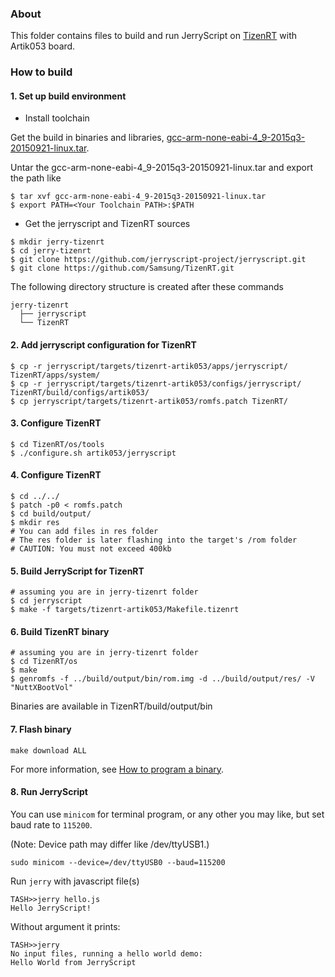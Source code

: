 ### About

This folder contains files to build and run JerryScript on [TizenRT](https://github.com/Samsung/TizenRT) with Artik053 board.

### How to build

#### 1. Set up build environment

* Install toolchain

Get the build in binaries and libraries, [gcc-arm-none-eabi-4_9-2015q3-20150921-linux.tar](https://launchpad.net/gcc-arm-embedded/4.9/4.9-2015-q3-update).


Untar the gcc-arm-none-eabi-4_9-2015q3-20150921-linux.tar and export the path like

```
$ tar xvf gcc-arm-none-eabi-4_9-2015q3-20150921-linux.tar
$ export PATH=<Your Toolchain PATH>:$PATH
```

* Get the jerryscript and TizenRT sources

```
$ mkdir jerry-tizenrt
$ cd jerry-tizenrt
$ git clone https://github.com/jerryscript-project/jerryscript.git
$ git clone https://github.com/Samsung/TizenRT.git
```

The following directory structure is created after these commands

```
jerry-tizenrt
  ├── jerryscript
  └── TizenRT
```

#### 2. Add jerryscript configuration for TizenRT

```
$ cp -r jerryscript/targets/tizenrt-artik053/apps/jerryscript/ TizenRT/apps/system/
$ cp -r jerryscript/targets/tizenrt-artik053/configs/jerryscript/ TizenRT/build/configs/artik053/
$ cp jerryscript/targets/tizenrt-artik053/romfs.patch TizenRT/
```

#### 3. Configure TizenRT

```
$ cd TizenRT/os/tools
$ ./configure.sh artik053/jerryscript
```

#### 4. Configure TizenRT

```
$ cd ../../
$ patch -p0 < romfs.patch
$ cd build/output/
$ mkdir res
# You can add files in res folder
# The res folder is later flashing into the target's /rom folder
# CAUTION: You must not exceed 400kb
```

#### 5. Build JerryScript for TizenRT

```
# assuming you are in jerry-tizenrt folder
$ cd jerryscript
$ make -f targets/tizenrt-artik053/Makefile.tizenrt
```

#### 6. Build TizenRT binary

```
# assuming you are in jerry-tizenrt folder
$ cd TizenRT/os
$ make
$ genromfs -f ../build/output/bin/rom.img -d ../build/output/res/ -V "NuttXBootVol"
```
Binaries are available in TizenRT/build/output/bin

#### 7. Flash binary

```
make download ALL
```

For more information, see [How to program a binary](https://github.com/Samsung/TizenRT/blob/master/build/configs/artik053/README.md).


#### 8. Run JerryScript

You can use `minicom` for terminal program, or any other you may like, but set
baud rate to `115200`.

(Note: Device path may differ like /dev/ttyUSB1.)

```
sudo minicom --device=/dev/ttyUSB0 --baud=115200
```

Run `jerry` with javascript file(s)
```
TASH>>jerry hello.js                                                               
Hello JerryScript!
```

Without argument it prints:
```
TASH>>jerry                                                                        
No input files, running a hello world demo:                                        
Hello World from JerryScript
```